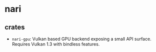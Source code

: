 # nari

## crates

- `nari-gpu`: Vulkan based GPU backend exposing a small API surface. Requires Vulkan 1.3 with bindless features.